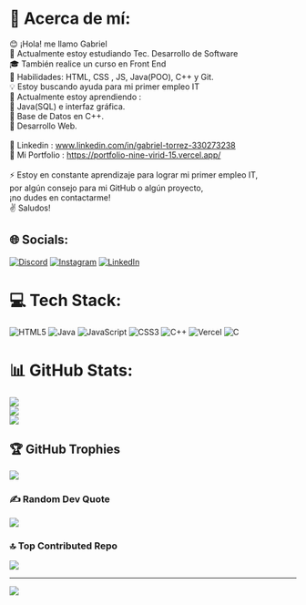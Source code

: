 # 💫 Acerca de mí:
😊 ¡Hola! me llamo Gabriel <br>🔭 Actualmente estoy estudiando  Tec. Desarrollo de Software<br>🎓 También realice un curso en Front End  <br>🔧 Habilidades: HTML, CSS , JS, Java(POO), C++ y Git.<br>💡 Estoy buscando ayuda para mi primer empleo IT<br>🌱 Actualmente estoy aprendiendo :<br>    📌 Java(SQL) e interfaz gráfica.<br>    📌 Base de Datos en C++.<br>    📌 Desarrollo Web.<br><br>📎 Linkedin : www.linkedin.com/in/gabriel-torrez-330273238<br>💼 Mi Portfolio : https://portfolio-nine-virid-15.vercel.app/<br><br> ⚡  Estoy en constante aprendizaje para lograr mi primer empleo IT,<br>     por algún consejo para mi GitHub o algún proyecto,  <br>     ¡no dudes en contactarme!<br> ✌️  Saludos!


## 🌐 Socials:
[![Discord](https://img.shields.io/badge/Discord-%237289DA.svg?logo=discord&logoColor=white)](https://discord.gg/Gabriel_Torrez#4836) [![Instagram](https://img.shields.io/badge/Instagram-%23E4405F.svg?logo=Instagram&logoColor=white)](https://instagram.com/https://www.instagram.com/gabrieltorrez__) [![LinkedIn](https://img.shields.io/badge/LinkedIn-%230077B5.svg?logo=linkedin&logoColor=white)](https://linkedin.com/in/www.linkedin.com/in/gabriel-torrez-330273238) 

# 💻 Tech Stack:
![HTML5](https://img.shields.io/badge/html5-%23E34F26.svg?style=for-the-badge&logo=html5&logoColor=white) ![Java](https://img.shields.io/badge/java-%23ED8B00.svg?style=for-the-badge&logo=java&logoColor=white) ![JavaScript](https://img.shields.io/badge/javascript-%23323330.svg?style=for-the-badge&logo=javascript&logoColor=%23F7DF1E) ![CSS3](https://img.shields.io/badge/css3-%231572B6.svg?style=for-the-badge&logo=css3&logoColor=white) ![C++](https://img.shields.io/badge/c++-%2300599C.svg?style=for-the-badge&logo=c%2B%2B&logoColor=white) ![Vercel](https://img.shields.io/badge/vercel-%23000000.svg?style=for-the-badge&logo=vercel&logoColor=white) ![C](https://img.shields.io/badge/c-%2300599C.svg?style=for-the-badge&logo=c&logoColor=white)
# 📊 GitHub Stats:
![](https://github-readme-stats.vercel.app/api?username=gabriel-1993&theme=midnight-purple&hide_border=true&include_all_commits=false&count_private=false)<br/>
![](https://github-readme-streak-stats.herokuapp.com/?user=gabriel-1993&theme=midnight-purple&hide_border=true)<br/>
![](https://github-readme-stats.vercel.app/api/top-langs/?username=gabriel-1993&theme=midnight-purple&hide_border=true&include_all_commits=false&count_private=false&layout=compact)

## 🏆 GitHub Trophies
![](https://github-profile-trophy.vercel.app/?username=gabriel-1993&theme=radical&no-frame=false&no-bg=true&margin-w=4)

### ✍️ Random Dev Quote
![](https://quotes-github-readme.vercel.app/api?type=horizontal&theme=dark)

### 🔝 Top Contributed Repo
![](https://github-contributor-stats.vercel.app/api?username=gabriel-1993&limit=5&theme=dark&combine_all_yearly_contributions=true)

---
[![](https://visitcount.itsvg.in/api?id=gabriel-1993&icon=0&color=1)](https://visitcount.itsvg.in)

<!-- Proudly created with GPRM ( https://gprm.itsvg.in ) -->
